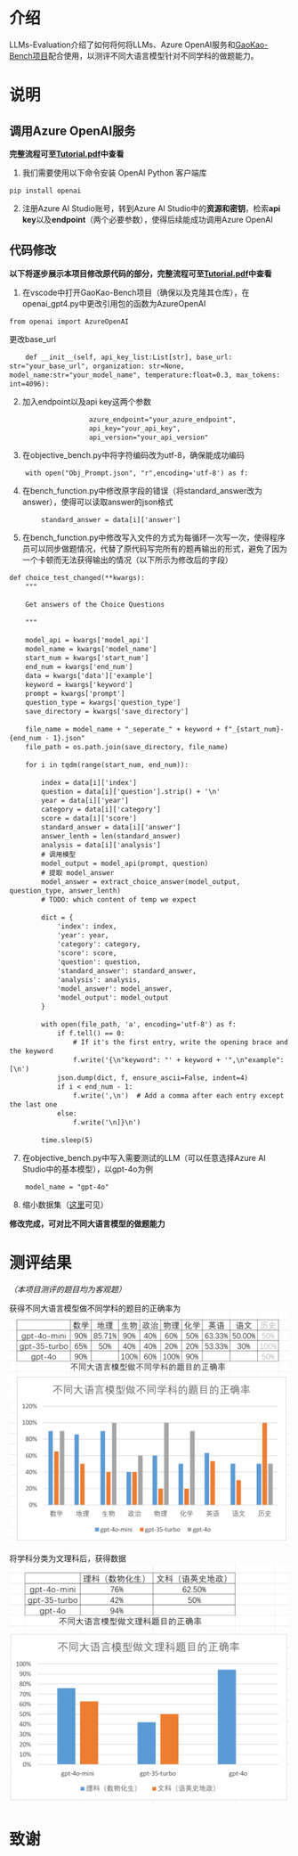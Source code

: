 # 介绍
LLMs-Evaluation介绍了如何将何将LLMs、Azure OpenAI服务和[GaoKao-Bench项目](https://github.com/OpenLMLab/GAOKAO-Bench)配合使用，以测评不同大语言模型针对不同学科的做题能力。

# 说明
## 调用Azure OpenAI服务
**完整流程可至[Tutorial.pdf](https://github.com/Qinyi-Tan/LLMs-Evaluation/blob/main/Tutorial.pdf)中查看**
1. 我们需要使用以下命令安装 OpenAI Python 客户端库
```
pip install openai
```
2. 注册Azure AI Studio账号，转到Azure AI Studio中的**资源和密钥**，检索**api key**以及**endpoint**（两个必要参数），使得后续能成功调用Azure OpenAI

## 代码修改
**以下将逐步展示本项目修改原代码的部分，完整流程可至[Tutorial.pdf](https://github.com/Qinyi-Tan/LLMs-Evaluation/blob/main/Tutorial.pdf)中查看**

1. 在vscode中打开GaoKao-Bench项目（确保以及克隆其仓库），在openai_gpt4.py中更改引用包的函数为AzureOpenAI
```
from openai import AzureOpenAI
```
更改base_url
```
    def __init__(self, api_key_list:List[str], base_url: str="your_base_url", organization: str=None, model_name:str="your_model_name", temperature:float=0.3, max_tokens: int=4096):
```

2. 加入endpoint以及api key这两个参数
```
                    azure_endpoint="your_azure_endpoint",
                    api_key="your_api_key",
                    api_version="your_api_version"
```

3. 在objective_bench.py中将字符编码改为utf-8，确保能成功编码
```
    with open("Obj_Prompt.json", "r",encoding='utf-8') as f:
```

4. 在bench_function.py中修改原字段的错误（将standard_answer改为answer），使得可以读取answer的json格式
```
        standard_answer = data[i]['answer']
```

5. 在bench_function.py中修改写入文件的方式为每循环一次写一次，使得程序员可以同步做题情况，代替了原代码写完所有的题再输出的形式，避免了因为一个卡顿而无法获得输出的情况（以下所示为修改后的字段）
```
def choice_test_changed(**kwargs):
    """

    Get answers of the Choice Questions

    """

    model_api = kwargs['model_api']
    model_name = kwargs['model_name']
    start_num = kwargs['start_num']
    end_num = kwargs['end_num']
    data = kwargs['data']['example']
    keyword = kwargs['keyword']
    prompt = kwargs['prompt']
    question_type = kwargs['question_type']
    save_directory = kwargs['save_directory']

    file_name = model_name + "_seperate_" + keyword + f"_{start_num}-{end_num - 1}.json"
    file_path = os.path.join(save_directory, file_name)

    for i in tqdm(range(start_num, end_num)):

        index = data[i]['index']
        question = data[i]['question'].strip() + '\n'
        year = data[i]['year']
        category = data[i]['category']
        score = data[i]['score']
        standard_answer = data[i]['answer']
        answer_lenth = len(standard_answer)
        analysis = data[i]['analysis']
        # 调用模型
        model_output = model_api(prompt, question)
        # 提取 model_answer
        model_answer = extract_choice_answer(model_output, question_type, answer_lenth)
        # TODO: which content of temp we expect

        dict = {
            'index': index,
            'year': year,
            'category': category,
            'score': score,
            'question': question,
            'standard_answer': standard_answer,
            'analysis': analysis,
            'model_answer': model_answer,
            'model_output': model_output
        }

        with open(file_path, 'a', encoding='utf-8') as f:
            if f.tell() == 0:
                # If it's the first entry, write the opening brace and the keyword
                f.write('{\n"keyword": "' + keyword + '",\n"example": [\n')
            json.dump(dict, f, ensure_ascii=False, indent=4)
            if i < end_num - 1:
                f.write(',\n')  # Add a comma after each entry except the last one
            else:
                f.write('\n]}\n')

        time.sleep(5)
```

7. 在objective_bench.py中写入需要测试的LLM（可以任意选择Azure AI Studio中的基本模型），以gpt-4o为例
```
    model_name = "gpt-4o"
```

8. 缩小数据集（[这里](https://github.com/Qinyi-Tan/LLMs-Evaluation/tree/main/Data/Objective_Questions)可见）

**修改完成，可对比不同大语言模型的做题能力**

# 测评结果
*（本项目测评的题目均为客观题）*

获得不同大语言模型做不同学科的题目的正确率为
![image](https://github.com/Qinyi-Tan/LLMs-Evaluation/blob/main/Results_Charts/Different_Subjects.png)

将学科分类为文理科后，获得数据
![image](https://github.com/Qinyi-Tan/LLMs-Evaluation/blob/main/Results_Charts/Arts_vs_Sciences.png)

# 致谢

